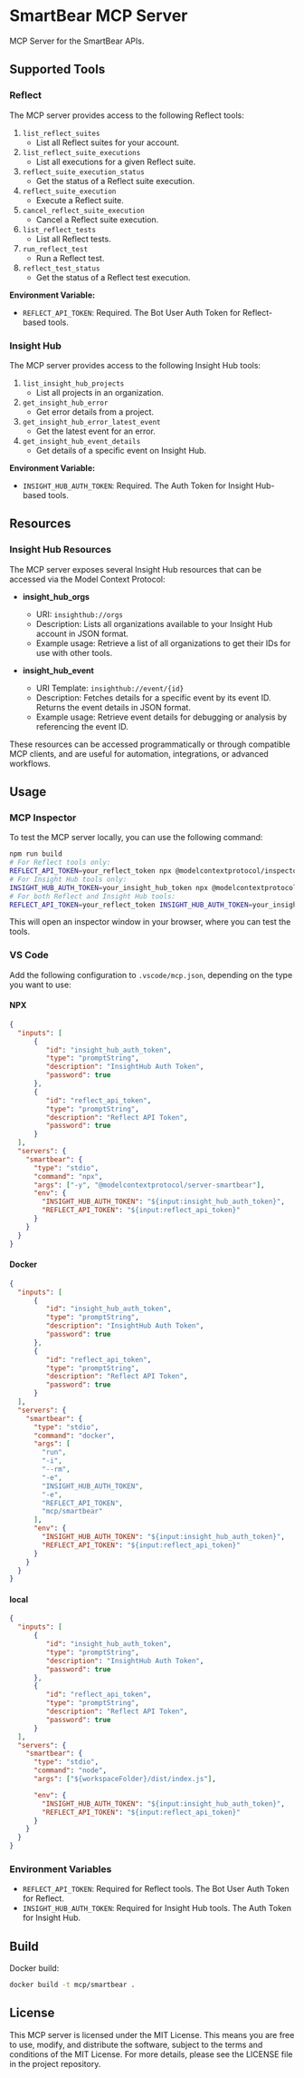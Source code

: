 # SmartBear MCP Server

MCP Server for the SmartBear APIs.

## Supported Tools

### Reflect

The MCP server provides access to the following Reflect tools:

1. `list_reflect_suites`
   - List all Reflect suites for your account.
2. `list_reflect_suite_executions`
   - List all executions for a given Reflect suite.
3. `reflect_suite_execution_status`
   - Get the status of a Reflect suite execution.
4. `reflect_suite_execution`
   - Execute a Reflect suite.
5. `cancel_reflect_suite_execution`
   - Cancel a Reflect suite execution.
6. `list_reflect_tests`
   - List all Reflect tests.
7. `run_reflect_test`
   - Run a Reflect test.
8. `reflect_test_status`
   - Get the status of a Reflect test execution.

**Environment Variable:**
- `REFLECT_API_TOKEN`: Required. The Bot User Auth Token for Reflect-based tools.

### Insight Hub

The MCP server provides access to the following Insight Hub tools:

1. `list_insight_hub_projects`
   - List all projects in an organization.
2. `get_insight_hub_error`
   - Get error details from a project.
3. `get_insight_hub_error_latest_event`
   - Get the latest event for an error.
4. `get_insight_hub_event_details`
   - Get details of a specific event on Insight Hub.

**Environment Variable:**
- `INSIGHT_HUB_AUTH_TOKEN`: Required. The Auth Token for Insight Hub-based tools.

## Resources
### Insight Hub Resources

The MCP server exposes several Insight Hub resources that can be accessed via the Model Context Protocol:

- **insight_hub_orgs**
  - URI: `insighthub://orgs`
  - Description: Lists all organizations available to your Insight Hub account in JSON format.
  - Example usage: Retrieve a list of all organizations to get their IDs for use with other tools.

- **insight_hub_event**
  - URI Template: `insighthub://event/{id}`
  - Description: Fetches details for a specific event by its event ID. Returns the event details in JSON format.
  - Example usage: Retrieve event details for debugging or analysis by referencing the event ID.

These resources can be accessed programmatically or through compatible MCP clients, and are useful for automation, integrations, or advanced workflows.

## Usage

### MCP Inspector
To test the MCP server locally, you can use the following command:

```bash
npm run build
# For Reflect tools only:
REFLECT_API_TOKEN=your_reflect_token npx @modelcontextprotocol/inspector node dist/index.js
# For Insight Hub tools only:
INSIGHT_HUB_AUTH_TOKEN=your_insight_hub_token npx @modelcontextprotocol/inspector node dist/index.js
# For both Reflect and Insight Hub tools:
REFLECT_API_TOKEN=your_reflect_token INSIGHT_HUB_AUTH_TOKEN=your_insight_hub_token npx @modelcontextprotocol/inspector node dist/index.js
```

This will open an inspector window in your browser, where you can test the tools.

### VS Code

Add the following configuration to `.vscode/mcp.json`, depending on the type you want to use:

#### NPX

```json
{
  "inputs": [
      {
         "id": "insight_hub_auth_token",
         "type": "promptString",
         "description": "InsightHub Auth Token",
         "password": true
      },
      {
         "id": "reflect_api_token",
         "type": "promptString",
         "description": "Reflect API Token",
         "password": true
      }
  ],
  "servers": {
    "smartbear": {
      "type": "stdio",
      "command": "npx",
      "args": ["-y", "@modelcontextprotocol/server-smartbear"],
      "env": {
        "INSIGHT_HUB_AUTH_TOKEN": "${input:insight_hub_auth_token}",
        "REFLECT_API_TOKEN": "${input:reflect_api_token}"
      }
    }
  }
}
```

#### Docker

```json
{
  "inputs": [
      {
         "id": "insight_hub_auth_token",
         "type": "promptString",
         "description": "InsightHub Auth Token",
         "password": true
      },
      {
         "id": "reflect_api_token",
         "type": "promptString",
         "description": "Reflect API Token",
         "password": true
      }
  ],
  "servers": {
    "smartbear": {
      "type": "stdio",
      "command": "docker",
      "args": [
        "run",
        "-i",
        "--rm",
        "-e",
        "INSIGHT_HUB_AUTH_TOKEN",
        "-e",
        "REFLECT_API_TOKEN",
        "mcp/smartbear"
      ],
      "env": {
        "INSIGHT_HUB_AUTH_TOKEN": "${input:insight_hub_auth_token}",
        "REFLECT_API_TOKEN": "${input:reflect_api_token}"
      }
    }
  }
}
```

#### local

```json
{
  "inputs": [
      {
         "id": "insight_hub_auth_token",
         "type": "promptString",
         "description": "InsightHub Auth Token",
         "password": true
      },
      {
         "id": "reflect_api_token",
         "type": "promptString",
         "description": "Reflect API Token",
         "password": true
      }
  ],
  "servers": {
    "smartbear": {
      "type": "stdio",
      "command": "node",
      "args": ["${workspaceFolder}/dist/index.js"],

      "env": {
        "INSIGHT_HUB_AUTH_TOKEN": "${input:insight_hub_auth_token}",
        "REFLECT_API_TOKEN": "${input:reflect_api_token}"
      }
    }
  }
}
```

### Environment Variables

- `REFLECT_API_TOKEN`: Required for Reflect tools. The Bot User Auth Token for Reflect.
- `INSIGHT_HUB_AUTH_TOKEN`: Required for Insight Hub tools. The Auth Token for Insight Hub.

## Build

Docker build:

```bash
docker build -t mcp/smartbear .
```

## License

This MCP server is licensed under the MIT License. This means you are free to use, modify, and distribute the software, subject to the terms and conditions of the MIT License. For more details, please see the LICENSE file in the project repository.
